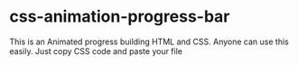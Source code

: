 # css-animation-progress-bar
This is an Animated progress building HTML and CSS. Anyone can use this easily. Just copy CSS code and paste your file 

